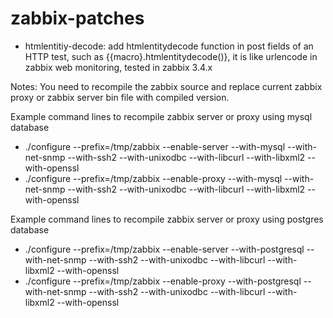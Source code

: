 # zabbix-patches

* htmlentitiy-decode: add htmlentitydecode function in post fields of an HTTP test, such as {{macro}.htmlentitydecode()}, it is like urlencode in zabbix web monitoring, tested in zabbix 3.4.x



Notes: You need to recompile the zabbix source and replace current zabbix proxy or zabbix server bin file with compiled version.

Example command lines to recompile zabbix server or proxy using mysql database
* ./configure --prefix=/tmp/zabbix --enable-server --with-mysql --with-net-snmp --with-ssh2 --with-unixodbc --with-libcurl --with-libxml2 --with-openssl
* ./configure --prefix=/tmp/zabbix --enable-proxy --with-mysql --with-net-snmp --with-ssh2 --with-unixodbc --with-libcurl --with-libxml2 --with-openssl

Example command lines to recompile zabbix server or proxy using postgres database
* ./configure --prefix=/tmp/zabbix --enable-server --with-postgresql --with-net-snmp --with-ssh2 --with-unixodbc --with-libcurl --with-libxml2 --with-openssl
* ./configure --prefix=/tmp/zabbix --enable-proxy --with-postgresql --with-net-snmp --with-ssh2 --with-unixodbc --with-libcurl --with-libxml2 --with-openssl